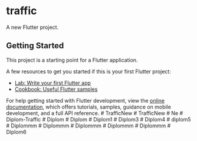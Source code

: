 # traffic

A new Flutter project.

## Getting Started

This project is a starting point for a Flutter application.

A few resources to get you started if this is your first Flutter project:

- [Lab: Write your first Flutter app](https://docs.flutter.dev/get-started/codelab)
- [Cookbook: Useful Flutter samples](https://docs.flutter.dev/cookbook)

For help getting started with Flutter development, view the
[online documentation](https://docs.flutter.dev/), which offers tutorials,
samples, guidance on mobile development, and a full API reference.
#   T r a f f i c N e w  
 #   T r a f f i c N e w  
 #   N e  
 #   D i p l o m - T r a f f i c  
 #   D i p l o m  
 #   D i p l o m  
 #   D i p l o m 1  
 #   D i p l o m 3  
 #   D i p l o m 4  
 #   d i p l o m 5  
 #   D i p l o m m m  
 #   D i p l o m m m  
 #   D i p l o m m m  
 #   D i p l o m m m  
 #   D i p l o m m m  
 #   D i p l o m 6  
 